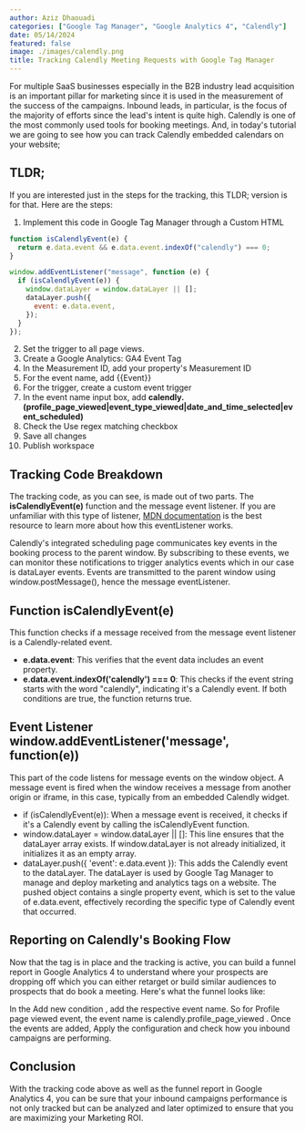 ```yaml
---
author: Aziz Dhaouadi
categories: ["Google Tag Manager", "Google Analytics 4", "Calendly"]
date: 05/14/2024
featured: false
image: ./images/calendly.png
title: Tracking Calendly Meeting Requests with Google Tag Manager
---
```


For multiple SaaS businesses especially in the B2B industry lead acquisition is an important pillar for marketing since it is used in the measurement of the success of the campaigns. Inbound leads, in particular, is the focus of the majority of efforts since the lead's intent is quite high. Calendly is one of the most commonly used tools for booking meetings. And, in today's tutorial we are going to see how you can track Calendly embedded calendars on your website;

## TLDR;

If you are interested just in the steps for the tracking, this TLDR; version is for that. Here are the steps:

1. Implement this code in Google Tag Manager through a Custom HTML

```js
function isCalendlyEvent(e) {
  return e.data.event && e.data.event.indexOf("calendly") === 0;
}

window.addEventListener("message", function (e) {
  if (isCalendlyEvent(e)) {
    window.dataLayer = window.dataLayer || [];
    dataLayer.push({
      event: e.data.event,
    });
  }
});
```

2. Set the trigger to all page views.
3. Create a Google Analytics: GA4 Event Tag
4. In the Measurement ID, add your property's Measurement ID
5. For the event name, add {{Event}}
6. For the trigger, create a custom event trigger
7. In the event name input box, add **calendly.(profile_page_viewed|event_type_viewed|date_and_time_selected|event_scheduled)**
8. Check the Use regex matching checkbox
9. Save all changes
10. Publish workspace

## Tracking Code Breakdown

The tracking code, as you can see, is made out of two parts. The **isCalendlyEvent(e)** function and the message event listener. If you are unfamiliar with this type of listener,
[MDN documentation](https://developer.mozilla.org/en-US/docs/Web/API/Window/message_event) is the best resource to learn more about how this eventListener works.

Calendly's integrated scheduling page communicates key events in the booking process to the parent window. By subscribing to these events, we can monitor these notifications to trigger analytics events which in our case is dataLayer events. Events are transmitted to the parent window using window.postMessage(), hence the message eventListener.

## Function isCalendlyEvent(e)

This function checks if a message received from the message event listener is a Calendly-related event.

- **e.data.event**: This verifies that the event data includes an event property.
- **e.data.event.indexOf('calendly') === 0**: This checks if the event string starts with the word "calendly", indicating it's a Calendly event. If both conditions are true, the function returns true.

## Event Listener window.addEventListener('message', function(e))

This part of the code listens for message events on the window object. A message event is fired when the window receives a message from another origin or iframe, in this case, typically from an embedded Calendly widget.

- if (isCalendlyEvent(e)): When a message event is received, it checks if it's a Calendly event by calling the isCalendlyEvent function.
- window.dataLayer = window.dataLayer || []: This line ensures that the dataLayer array exists. If window.dataLayer is not already initialized, it initializes it as an empty array.
- dataLayer.push({ 'event': e.data.event }): This adds the Calendly event to the dataLayer. The dataLayer is used by Google Tag Manager to manage and deploy marketing and analytics tags on a website. The pushed object contains a single property event, which is set to the value of e.data.event, effectively recording the specific type of Calendly event that occurred.

## Reporting on Calendly's Booking Flow

Now that the tag is in place and the tracking is active, you can build a funnel report in Google Analytics 4 to understand where your prospects are dropping off which you can either retarget or build similar audiences to prospects that do book a meeting. Here's what the funnel looks like:

In the Add new condition , add the respective event name. So for Profile page viewed event, the event name is calendly.profile_page_viewed . Once the events are added, Apply the configuration and check how you inbound campaigns are performing.

## Conclusion

With the tracking code above as well as the funnel report in Google Analytics 4, you can be sure that your inbound campaigns performance is not only tracked but can be analyzed and later optimized to ensure that you are maximizing your Marketing ROI.
